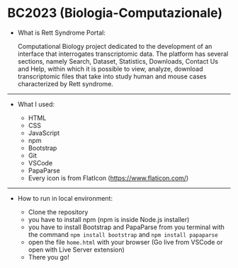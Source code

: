 # BC2023 (Biologia-Computazionale)

- What is Rett Syndrome Portal:

  Computational Biology project dedicated to the development of an interface that interrogates transcriptomic data. The platform has several sections, namely Search, Dataset, Statistics, Downloads, Contact Us and Help, within which it is possible to view, analyze, download transcriptomic files that take into study human and mouse cases characterized by Rett syndrome.

---

- What I used:

  - HTML
  - CSS
  - JavaScript
  - npm
  - Bootstrap
  - Git
  - VSCode
  - PapaParse
  - Every icon is from FlatIcon (https://www.flaticon.com/)

---

- How to run in local environment:

  - Clone the repository
  - you have to install npm (npm is inside Node.js installer)
  - you have to install Bootstrap and PapaParse from you terminal with the command `npm install bootstrap` and `npm install papaparse`
  - open the file `home.html` with your browser (Go live from VSCode or open with Live Server extension)
  - There you go!
